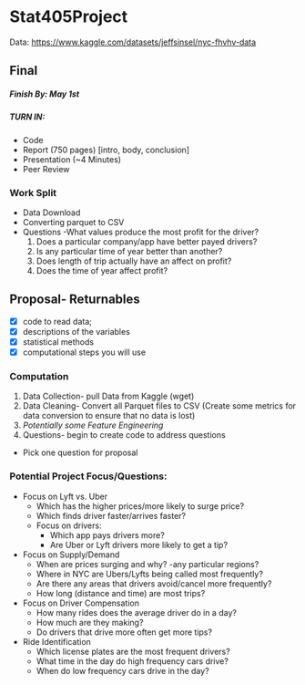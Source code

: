 # Stat405Project

Data:
https://www.kaggle.com/datasets/jeffsinsel/nyc-fhvhv-data


## Final

##### Finish By: May 1st

##### TURN IN:
- Code
- Report (750 pages) [intro, body, conclusion]
- Presentation (~4 Minutes)
- Peer Review

### Work Split
- Data Download
- Converting parquet to CSV
- Questions
	-What values produce the most profit for the driver?
	1. Does a particular company/app have better payed drivers?
	2. Is any particular time of year better than another?
	3. Does length of trip actually have an affect on profit?
	4. Does the time of year affect profit?




## Proposal- Returnables
- [X] code to read data; 
- [X] descriptions of the variables
- [X] statistical methods
- [X] computational steps you will use

### Computation
1. Data Collection- pull Data from Kaggle (wget)
2. Data Cleaning- Convert all Parquet files to CSV (Create some metrics for data conversion to ensure that no data is lost)
3. _Potentially some Feature Engineering_
4. Questions- begin to create code to address questions
* Pick one question for proposal

### Potential Project Focus/Questions:

- Focus on Lyft vs. Uber
    - Which has the higher prices/more likely to surge price?
    - Which finds driver faster/arrives faster?
    - Focus on drivers:
        - Which app pays drivers more?
        - Are Uber or Lyft drivers more likely to get a tip?
- Focus on Supply/Demand
    - When are prices surging and why?
	-any particular regions?
    - Where in NYC are Ubers/Lyfts being called most frequently?
    - Are there any areas that drivers avoid/cancel more frequently?
    - How long (distance and time) are most trips?
- Focus on Driver Compensation
    - How many rides does the average driver do in a day?
    - How much are they making?
    - Do drivers that drive more often get more tips?
- Ride Identification
    - Which license plates are the most frequent drivers?
    - What time in the day do high frequency cars drive?
    - When do low frequency cars drive in the day?
   

